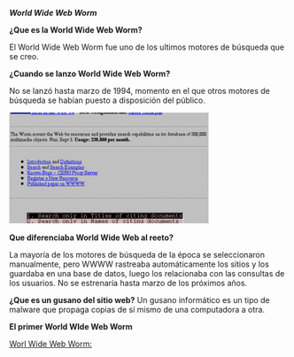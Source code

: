 _**World Wide Web Worm**_

**¿Que es la World Wide Web Worm?**

El World Wide Web Worm fue uno de los ultimos motores de búsqueda que se creo.


**¿Cuando se lanzo World Wide Web Worm?**

No se lanzó hasta marzo de 1994, momento en el que otros motores de búsqueda se habían puesto a disposición del público.

![Web](https://github.com/100007821/SMX2_M8UF1A1_HistoriaWeb_1993_World-Wide-Web-Worm_AlexNaranjo/blob/main/world-wide-web-worm_jvm8-360x200.png)

**Que diferenciaba World Wide Web al reeto?**

La mayoría de los motores de búsqueda de la época se seleccionaron manualmente, pero WWWW rastreaba automáticamente los sitios y los guardaba en una base de datos, luego los relacionaba con las consultas de los usuarios. No se estrenaría hasta marzo de los próximos años.

**¿Que es un gusano del sitio web?**
Un gusano informático es un tipo de malware que propaga copias de sí mismo de una computadora a otra.

**El primer World WIde Web Worm**

[Worl Wide Web Worm:](http://webdoc.gwdg.de/ebook/aw/1999/webcrawler/mak/projects/robots/active/html/worm.html)
